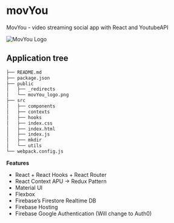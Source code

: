 # movYou
MovYou - video streaming social app with React and YoutubeAPI

![MovYou Logo](https://github.com/moisestech/movYou-react/blob/master/public/MovYou-logo.png)

## Application tree
``` bash
├── README.md
├── package.json
├── public
│   ├── _redirects
│   └── movYou_logo.png
├── src
│   ├── components
│   ├── contexts
│   ├── hooks
│   ├── index.css
│   ├── index.html
│   ├── index.js
│   ├── mkdir
│   └── utils
└── webpack.config.js
```
**Features**
- React + React Hooks + React Router
- React Context APU -> Redux Pattern
- Material UI
- Flexbox
- Firebase’s Firestore Realtime DB
- Firebase Hosting
- Firebase Google Authentication (Will change to Auth0)